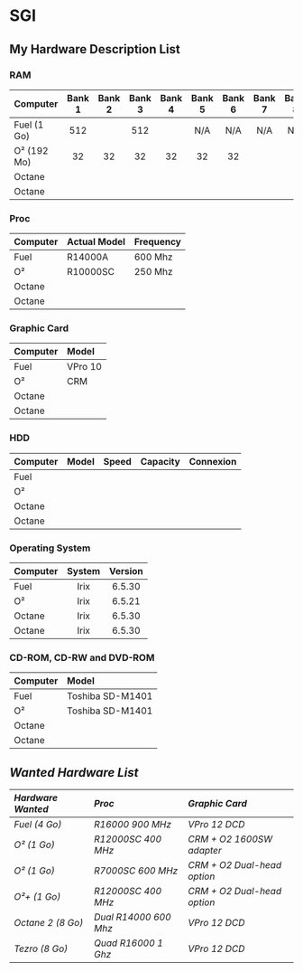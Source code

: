 # SGI

## My Hardware Description List

### RAM

|   Computer     |   Bank 1   |   Bank 2   |   Bank 3   |   Bank 4   |   Bank 5   |   Bank 6   |   Bank 7   |   Bank 8   |
|:---------------|:----------:|:----------:|:----------:|:----------:|:----------:|:----------:|:----------:|:----------:|
|   Fuel (1 Go)  |   512      |            |   512      |            |   N/A      |   N/A      |   N/A      |   N/A      |
|   O² (192 Mo)  |   32       |   32       |   32       |   32       |   32       |   32       |            |            |
|   Octane       |            |            |            |            |            |            |            |            |
|   Octane       |            |            |            |            |            |            |            |            |

### Proc

|   Computer   |   Actual Model   |   Frequency   |
|:-------------|:-----------------|:--------------|
|   Fuel       |   R14000A        |   600 Mhz     |
|   O²         |   R10000SC       |   250 Mhz     |
|   Octane     |                  |               |
|   Octane     |                  |               |

### Graphic Card

|   Computer   |   Model     |
|:-------------|:------------|
|   Fuel       |   VPro 10   |
|   O²         |   CRM       |
|   Octane     |             |
|   Octane     |             |

### HDD

|   Computer   |   Model           |   Speed           |   Capacity        |   Connexion       |
|:-------------|:------------------|:------------------|:------------------|:------------------|
|   Fuel       |                   |                   |                   |                   |
|   O²         |                   |                   |                   |                   |
|   Octane     |                   |                   |                   |                   |
|   Octane     |                   |                   |                   |                   |

### Operating System

|   Computer   |   System   |   Version   |
|:-------------|:----------:|:-----------:|
|   Fuel       |   Irix     |   6.5.30    |
|   O²         |   Irix     |   6.5.21    |
|   Octane     |   Irix     |   6.5.30    |
|   Octane     |   Irix     |   6.5.30    |

### CD-ROM, CD-RW and DVD-ROM

|   Computer        |   Model              |
|:------------------|:---------------------|
|   Fuel            |   Toshiba SD-M1401   |
|   O²              |   Toshiba SD-M1401   |
|   Octane          |                      |
|   Octane          |                      |

## *Wanted Hardware List*

| *Hardware Wanted*  | *Proc*                | *Graphic Card*              |
|:-------------------|:----------------------|:----------------------------|
|  *Fuel (4 Go)*     | *R16000 900 MHz*      | *VPro 12 DCD*               |
|  *O² (1 Go)*       | *R12000SC 400 MHz*    | *CRM + O2 1600SW adapter*   |
|  *O² (1 Go)*       | *R7000SC 600 MHz*     | *CRM + O2 Dual-head option* |
|  *O²+ (1 Go)*      | *R12000SC 400 MHz*    | *CRM + O2 Dual-head option* |
|  *Octane 2 (8 Go)* | *Dual R14000 600 Mhz* | *VPro 12 DCD*               |
|  *Tezro (8 Go)*    | *Quad R16000 1 Ghz*   | *VPro 12 DCD*               |

